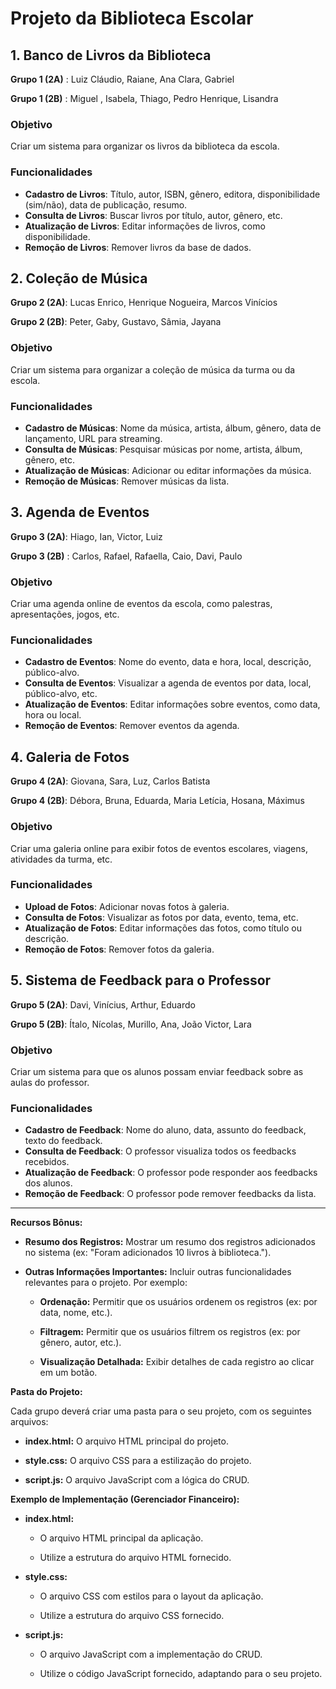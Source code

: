 # Projeto da Biblioteca Escolar

## 1. Banco de Livros da Biblioteca

**Grupo 1 (2A)** : Luiz Cláudio, Raiane, Ana Clara, Gabriel

**Grupo 1 (2B)** : Miguel , Isabela, Thiago, Pedro Henrique, Lisandra

### Objetivo

Criar um sistema para organizar os livros da biblioteca da escola.

### Funcionalidades

- **Cadastro de Livros**: Título, autor, ISBN, gênero, editora, disponibilidade (sim/não), data de publicação, resumo.
- **Consulta de Livros**: Buscar livros por título, autor, gênero, etc.
- **Atualização de Livros**: Editar informações de livros, como disponibilidade.
- **Remoção de Livros**: Remover livros da base de dados.

## 2. Coleção de Música

**Grupo 2 (2A)**: Lucas Enrico, Henrique Nogueira, Marcos Vinícios

**Grupo 2 (2B)**: Peter, Gaby, Gustavo, Sâmia, Jayana

### Objetivo

Criar um sistema para organizar a coleção de música da turma ou da escola.

### Funcionalidades

- **Cadastro de Músicas**: Nome da música, artista, álbum, gênero, data de lançamento, URL para streaming.
- **Consulta de Músicas**: Pesquisar músicas por nome, artista, álbum, gênero, etc.
- **Atualização de Músicas**: Adicionar ou editar informações da música.
- **Remoção de Músicas**: Remover músicas da lista.

## 3. Agenda de Eventos

**Grupo 3 (2A)**: Hiago, Ian, Victor, Luiz

**Grupo 3 (2B)** : Carlos, Rafael, Rafaella, Caio, Davi, Paulo

### Objetivo

Criar uma agenda online de eventos da escola, como palestras, apresentações, jogos, etc.

### Funcionalidades

- **Cadastro de Eventos**: Nome do evento, data e hora, local, descrição, público-alvo.
- **Consulta de Eventos**: Visualizar a agenda de eventos por data, local, público-alvo, etc.
- **Atualização de Eventos**: Editar informações sobre eventos, como data, hora ou local.
- **Remoção de Eventos**: Remover eventos da agenda.

## 4. Galeria de Fotos

**Grupo 4 (2A)**: Giovana, Sara, Luz, Carlos Batista

**Grupo 4 (2B)**: Débora, Bruna, Eduarda, Maria Letícia, Hosana, Máximus

### Objetivo

Criar uma galeria online para exibir fotos de eventos escolares, viagens, atividades da turma, etc.

### Funcionalidades

- **Upload de Fotos**: Adicionar novas fotos à galeria.
- **Consulta de Fotos**: Visualizar as fotos por data, evento, tema, etc.
- **Atualização de Fotos**: Editar informações das fotos, como título ou descrição.
- **Remoção de Fotos**: Remover fotos da galeria.

## 5. Sistema de Feedback para o Professor

**Grupo 5 (2A)**: Davi, Vinícius, Arthur, Eduardo

**Grupo 5 (2B)**: Ítalo, Nícolas, Murillo, Ana, João Victor, Lara

### Objetivo

Criar um sistema para que os alunos possam enviar feedback sobre as aulas do professor.

### Funcionalidades

- **Cadastro de Feedback**: Nome do aluno, data, assunto do feedback, texto do feedback.
- **Consulta de Feedback**: O professor visualiza todos os feedbacks recebidos.
- **Atualização de Feedback**: O professor pode responder aos feedbacks dos alunos.
- **Remoção de Feedback**: O professor pode remover feedbacks da lista.

----------------

**Recursos Bônus:**

- **Resumo dos Registros:** Mostrar um resumo dos registros adicionados no sistema (ex: "Foram adicionados 10 livros à biblioteca.").

- **Outras Informações Importantes:** Incluir outras funcionalidades relevantes para o projeto. Por exemplo:
  
  - **Ordenação:** Permitir que os usuários ordenem os registros (ex: por data, nome, etc.).
  
  - **Filtragem:** Permitir que os usuários filtrem os registros (ex: por gênero, autor, etc.).
  
  - **Visualização Detalhada:** Exibir detalhes de cada registro ao clicar em um botão.

**Pasta do Projeto:**

Cada grupo deverá criar uma pasta para o seu projeto, com os seguintes arquivos:

- **index.html:** O arquivo HTML principal do projeto.

- **style.css:** O arquivo CSS para a estilização do projeto.

- **script.js:** O arquivo JavaScript com a lógica do CRUD.

**Exemplo de Implementação (Gerenciador Financeiro):**

- **index.html:**
  
  - O arquivo HTML principal da aplicação.
  
  - Utilize a estrutura do arquivo HTML fornecido.

- **style.css:**
  
  - O arquivo CSS com estilos para o layout da aplicação.
  
  - Utilize a estrutura do arquivo CSS fornecido.

- **script.js:**
  
  - O arquivo JavaScript com a implementação do CRUD.
  
  - Utilize o código JavaScript fornecido, adaptando para o seu projeto.